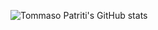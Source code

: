 
  
![Tommaso Patriti's GitHub stats](https://github-readme-stats.vercel.app/api?username=Ro0t-set&show_icons=true&theme=tokyonight)
